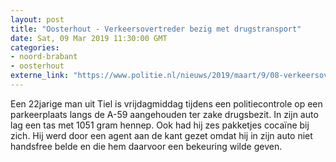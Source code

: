 ```yaml
---
layout: post
title: "Oosterhout - Verkeersovertreder bezig met drugstransport"
date: Sat, 09 Mar 2019 11:30:00 GMT
categories: 
- noord-brabant 
- oosterhout 
externe_link: "https://www.politie.nl/nieuws/2019/maart/9/08-verkeersovertreder-bezig-met-drugstransport.html"
---
```


Een 22jarige man uit Tiel is vrijdagmiddag tijdens een politiecontrole op een parkeerplaats langs de A-59 aangehouden ter zake drugsbezit. In zijn auto lag een tas met 1051 gram hennep. Ook had hij zes pakketjes cocaïne bij zich. Hij werd door een agent aan de kant gezet omdat hij in zijn auto niet handsfree belde en die hem daarvoor een bekeuring wilde geven.
